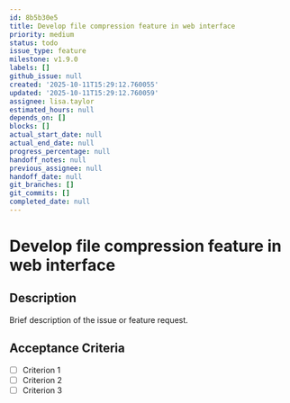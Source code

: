 ```yaml
---
id: 8b5b30e5
title: Develop file compression feature in web interface
priority: medium
status: todo
issue_type: feature
milestone: v1.9.0
labels: []
github_issue: null
created: '2025-10-11T15:29:12.760055'
updated: '2025-10-11T15:29:12.760059'
assignee: lisa.taylor
estimated_hours: null
depends_on: []
blocks: []
actual_start_date: null
actual_end_date: null
progress_percentage: null
handoff_notes: null
previous_assignee: null
handoff_date: null
git_branches: []
git_commits: []
completed_date: null
---
```


# Develop file compression feature in web interface

## Description

Brief description of the issue or feature request.

## Acceptance Criteria

- [ ] Criterion 1
- [ ] Criterion 2
- [ ] Criterion 3
